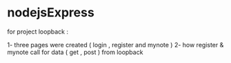 # nodejsExpress


for project loopback :

1- three pages were created ( login , register and mynote )
2- how register & mynote call for data ( get , post ) from loopback 



